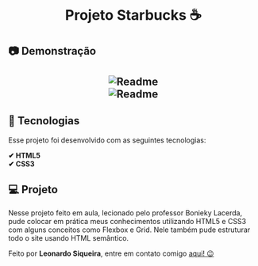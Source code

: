 <h1 align="center">Projeto Starbucks ☕</h1>

<h2>📷 Demonstração</h2>
<h2 align="center">
  <img alt="Readme" title="Readme" src="https://github.com/Leonardo-Siqueira/Projeto-Starbucks/blob/main/Anima%C3%A7%C3%A3o.gif"/>
  <br>
  <img alt="Readme" title="Readme" src="https://github.com/Leonardo-Siqueira/Projeto-Starbucks/blob/main/Anima%C3%A7%C3%A3o2.gif"/>
</h2>

<h2>🚀 Tecnologias</h2>

<p>Esse projeto foi desenvolvido com as seguintes tecnologias:</p>

<b>✔ HTML5</b>
<br>
<b>✔ CSS3</b>
<br>

<h2>💻 Projeto</h2>
<p>Nesse projeto feito em aula, lecionado pelo professor Bonieky Lacerda, pude colocar em prática meus conhecimentos utilizando HTML5 e CSS3 com alguns conceitos como Flexbox e Grid. Nele também pude estruturar todo o site usando HTML semântico.</p>

<p>Feito por <b>Leonardo Siqueira</b>, entre em contato comigo <a href="https://www.linkedin.com/in/leo-siqueira/">aqui! 😉</a>
